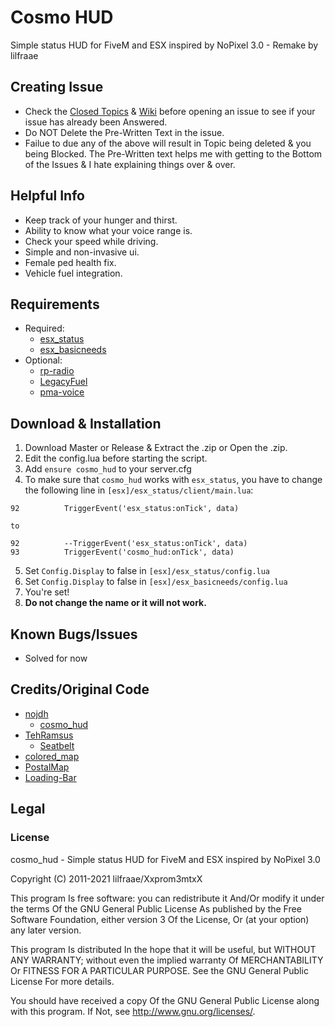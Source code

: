 # Cosmo HUD
Simple status HUD for FiveM and ESX inspired by NoPixel 3.0 - Remake by lilfraae

## Creating Issue
* Check the [Closed Topics](https://github.com/xxpromw3mtxx/cosmo_hud/issues?q=is%3Aissue+is%3Aclosed) & [Wiki](https://github.com/Xxpromw3mtxX/cosmo_hud/wiki) before opening an issue to see if your issue has already been Answered.
* Do NOT Delete the Pre-Written Text in the issue.
* Failue to due any of the above will result in Topic being deleted & you being Blocked. The Pre-Written text helps me with getting to the Bottom of the Issues & I hate explaining things over & over.

## Helpful Info
* Keep track of your hunger and thirst.
* Ability to know what your voice range is.
* Check your speed while driving.
* Simple and non-invasive ui.
* Female ped health fix.
* Vehicle fuel integration.

## Requirements
* Required:
    * [esx_status](https://github.com/esx-framework/esx-legacy/tree/main/%5Besx_addons%5D/esx_status)
    * [esx_basicneeds](https://github.com/esx-framework/esx-legacy/tree/main/%5Besx_addons%5D/esx_basicneeds)
* Optional:
    * [rp-radio](https://github.com/FrazzIe/rp-radio)
    * [LegacyFuel](https://github.com/InZidiuZ/LegacyFuel)
    * [pma-voice](https://github.com/AvarianKnight/pma-voice)

## Download & Installation
1. Download Master or Release & Extract the .zip or Open the .zip.
2. Edit the config.lua before starting the script.
3. Add `ensure cosmo_hud` to your server.cfg
4. To make sure that `cosmo_hud` works with `esx_status`, you have to change the following line in `[esx]/esx_status/client/main.lua`:
```
92          TriggerEvent('esx_status:onTick', data)

to

92          --TriggerEvent('esx_status:onTick', data)
93          TriggerEvent('cosmo_hud:onTick', data)
```
5. Set `Config.Display` to false in `[esx]/esx_status/config.lua`
6. Set `Config.Display` to false in `[esx]/esx_basicneeds/config.lua`
7. You're set!
8. **Do not change the name or it will not work.**

## Known Bugs/Issues
* Solved for now

## Credits/Original Code
* [nojdh](https://github.com/nojdh)
    * [cosmo_hud](https://github.com/nojdh/cosmo_hud)
* [TehRamsus](https://github.com/TehRamsus)
    * [Seatbelt](https://github.com/TehRamsus/Seatbelt)
* [colored_map](https://forum.cfx.re/u/Antoine)
* [PostalMap](https://github.com/ocrp/postal_map)
* [Loading-Bar](https://loading.io/progress/)

## Legal
### License
cosmo_hud - Simple status HUD for FiveM and ESX inspired by NoPixel 3.0

Copyright (C) 2011-2021 lilfraae/Xxprom3mtxX

This program Is free software: you can redistribute it And/Or modify it under the terms Of the GNU General Public License As published by the Free Software Foundation, either version 3 Of the License, Or (at your option) any later version.

This program Is distributed In the hope that it will be useful, but WITHOUT ANY WARRANTY; without even the implied warranty Of MERCHANTABILITY Or FITNESS FOR A PARTICULAR PURPOSE. See the GNU General Public License For more details.

You should have received a copy Of the GNU General Public License along with this program. If Not, see http://www.gnu.org/licenses/.
